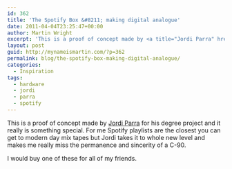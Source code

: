 ```yaml
---
id: 362
title: 'The Spotify Box &#8211; making digital analogue'
date: 2011-04-04T23:25:47+00:00
author: Martin Wright
excerpt: 'This is a proof of concept made by <a title="Jordi Parra" href="http://blog.zenona.com/">Jordi Parra</a> for his degree project and it really is something special. For me Spotify playlists are the closest you can get to modern-day mix tapes but Jordi takes it to whole new level and makes me really miss the permanence and sincerity of a c-90'
layout: post
guid: http://mynameismartin.com/?p=362
permalink: blog/the-spotify-box-making-digital-analogue/
categories:
  - Inspiration
tags:
  - hardware
  - jordi
  - parra
  - spotify
---
```

This is a proof of concept made by [Jordi Parra](http://blog.zenona.com/ "Jordi Parra") for his degree project and it really is something special. For me Spotify playlists are the closest you can get to modern day mix tapes but Jordi takes it to whole new level and makes me really miss the permanence and sincerity of a C-90.



I would buy one of these for all of my friends.